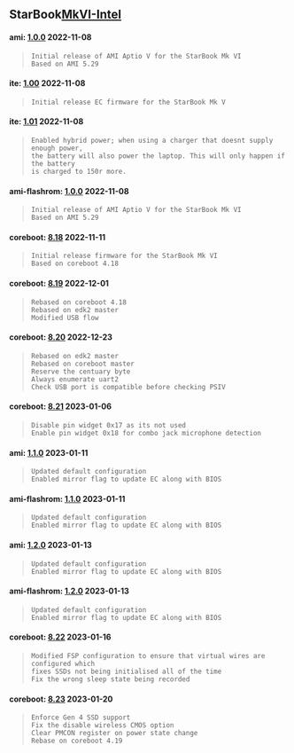 ## **StarBook**[MkVI-Intel](https://github.com/StarLabsLtd/firmware/tree/master/StarBook/MkVI-Intel)
#### ami: [1.0.0](https://github.com/StarLabsLtd/firmware/raw/master/StarBook/MkVI-Intel/ami/1.0.0/efi-B6-I.zip) 2022-11-08
>     Initial release of AMI Aptio V for the StarBook Mk VI
>     Based on AMI 5.29


#### ite: [1.00](https://github.com/StarLabsLtd/firmware/raw/master/StarBook/MkVI-Intel/ite/1.00/efi-B6-I.zip) 2022-11-08
>     Initial release EC firmware for the StarBook Mk V


#### ite: [1.01](https://github.com/StarLabsLtd/firmware/raw/master/StarBook/MkVI-Intel/ite/1.01/efi-B6-I.zip) 2022-11-08
>     Enabled hybrid power; when using a charger that doesnt supply enough power,
>     the battery will also power the laptop. This will only happen if the battery
>     is charged to 150r more.


#### ami-flashrom: [1.0.0](https://github.com/StarLabsLtd/firmware/raw/master/StarBook/MkVI-Intel/ami-flashrom/1.0.0/1.0.0.bin) 2022-11-08
>     Initial release of AMI Aptio V for the StarBook Mk VI
>     Based on AMI 5.29


#### coreboot: [8.18](https://github.com/StarLabsLtd/firmware/raw/master/StarBook/MkVI-Intel/coreboot/8.18/coreboot-B6-I.cab) 2022-11-11
>     Initial release firmware for the StarBook Mk VI
>     Based on coreboot 4.18


#### coreboot: [8.19](https://github.com/StarLabsLtd/firmware/raw/master/StarBook/MkVI-Intel/coreboot/8.19/coreboot-B6-I.cab) 2022-12-01
>     Rebased on coreboot 4.18
>     Rebased on edk2 master
>     Modified USB flow


#### coreboot: [8.20](https://github.com/StarLabsLtd/firmware/raw/master/StarBook/MkVI-Intel/coreboot/8.20/coreboot-B6-I.cab) 2022-12-23
>     Rebased on edk2 master
>     Rebased on coreboot master
>     Reserve the centuary byte
>     Always enumerate uart2
>     Check USB port is compatible before checking PSIV


#### coreboot: [8.21](https://github.com/StarLabsLtd/firmware/raw/master/StarBook/MkVI-Intel/coreboot/8.21/coreboot-B6-I.cab) 2023-01-06
>     Disable pin widget 0x17 as its not used
>     Enable pin widget 0x18 for combo jack microphone detection


#### ami: [1.1.0](https://github.com/StarLabsLtd/firmware/raw/master/StarBook/MkVI-Intel/ami/1.1.0/efi-B6-I.zip) 2023-01-11
>     Updated default configuration
>     Enabled mirror flag to update EC along with BIOS


#### ami-flashrom: [1.1.0](https://github.com/StarLabsLtd/firmware/raw/master/StarBook/MkVI-Intel/ami-flashrom/1.1.0/1.1.0.bin) 2023-01-11
>     Updated default configuration
>     Enabled mirror flag to update EC along with BIOS


#### ami: [1.2.0](https://github.com/StarLabsLtd/firmware/raw/master/StarBook/MkVI-Intel/ami/1.2.0/efi-B6-I.zip) 2023-01-13
>     Updated default configuration
>     Enabled mirror flag to update EC along with BIOS


#### ami-flashrom: [1.2.0](https://github.com/StarLabsLtd/firmware/raw/master/StarBook/MkVI-Intel/ami-flashrom/1.2.0/1.2.0.bin) 2023-01-13
>     Updated default configuration
>     Enabled mirror flag to update EC along with BIOS


#### coreboot: [8.22](https://github.com/StarLabsLtd/firmware/raw/master/StarBook/MkVI-Intel/coreboot/8.22/coreboot-B6-I.cab) 2023-01-16
>     Modified FSP configuration to ensure that virtual wires are configured which
>     fixes SSDs not being initialised all of the time
>     Fix the wrong sleep state being recorded


#### coreboot: [8.23](https://github.com/StarLabsLtd/firmware/raw/master/StarBook/MkVI-Intel/coreboot/8.23/coreboot-B6-I.cab) 2023-01-20
>     Enforce Gen 4 SSD support
>     Fix the disable wireless CMOS option
>     Clear PMCON register on power state change
>     Rebase on coreboot 4.19

